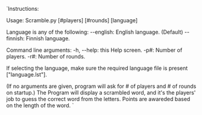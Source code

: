 `Instructions:

Usage: Scramble.py [#players] [#rounds] [language]

Language is any of the following:
--english: English language. (Default)
--finnish: Finnish language.

Command line arguments:
-h, --help: this Help screen.
-p#: Number of players.
-r#: Number of rounds.

If selecting the language, make sure the required language file is present ["language.lst"].

(If no arguments are given, program will ask for # of players and # of rounds on startup.)
The Program will display a scrambled word, and it's the players' job to guess the correct word from the letters. Points are awareded based on the length of the word.
`
